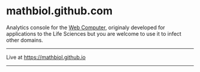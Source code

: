 # mathbiol.github.com
Analytics console for the [Web Computer](https://webcomputer.github.io), 
originaly developed for applications to the Life Sciences but you are welcome to use it to infect other domains.
___
Live at https://mathbiol.github.io 
___

